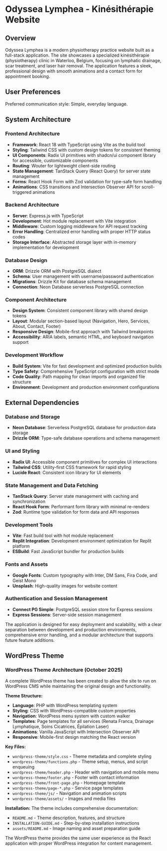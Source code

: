 # Odyssea Lymphea - Kinésithérapie Website

## Overview

Odyssea Lymphea is a modern physiotherapy practice website built as a full-stack application. The site showcases a specialized kinésithérapie (physiotherapy) clinic in Waterloo, Belgium, focusing on lymphatic drainage, scar treatment, and laser hair removal. The application features a sleek, professional design with smooth animations and a contact form for appointment booking.

## User Preferences

Preferred communication style: Simple, everyday language.

## System Architecture

### Frontend Architecture
- **Framework**: React 18 with TypeScript using Vite as the build tool
- **Styling**: Tailwind CSS with custom design tokens for consistent theming
- **UI Components**: Radix UI primitives with shadcn/ui component library for accessible, customizable components
- **Routing**: Wouter for lightweight client-side routing
- **State Management**: TanStack Query (React Query) for server state management
- **Forms**: React Hook Form with Zod validation for type-safe form handling
- **Animations**: CSS transitions and Intersection Observer API for scroll-triggered animations

### Backend Architecture
- **Server**: Express.js with TypeScript
- **Development**: Hot module replacement with Vite integration
- **Middleware**: Custom logging middleware for API request tracking
- **Error Handling**: Centralized error handling with proper HTTP status codes
- **Storage Interface**: Abstracted storage layer with in-memory implementation for development

### Database Design
- **ORM**: Drizzle ORM with PostgreSQL dialect
- **Schema**: User management with username/password authentication
- **Migrations**: Drizzle Kit for database schema management
- **Connection**: Neon Database serverless PostgreSQL connection

### Component Architecture
- **Design System**: Consistent component library with shared design tokens
- **Layout**: Modular section-based layout (Navigation, Hero, Services, About, Contact, Footer)
- **Responsive Design**: Mobile-first approach with Tailwind breakpoints
- **Accessibility**: ARIA labels, semantic HTML, and keyboard navigation support

### Development Workflow
- **Build System**: Vite for fast development and optimized production builds
- **Type Safety**: Comprehensive TypeScript configuration with strict mode
- **Code Quality**: Path mapping for clean imports and organized file structure
- **Environment**: Development and production environment configurations

## External Dependencies

### Database and Storage
- **Neon Database**: Serverless PostgreSQL database for production data storage
- **Drizzle ORM**: Type-safe database operations and schema management

### UI and Styling
- **Radix UI**: Accessible component primitives for complex UI interactions
- **Tailwind CSS**: Utility-first CSS framework for rapid styling
- **Lucide React**: Consistent icon library for UI elements

### State Management and Data Fetching
- **TanStack Query**: Server state management with caching and synchronization
- **React Hook Form**: Performant form library with minimal re-renders
- **Zod**: Runtime type validation for form data and API responses

### Development Tools
- **Vite**: Fast build tool with hot module replacement
- **Replit Integration**: Development environment optimization for Replit platform
- **ESBuild**: Fast JavaScript bundler for production builds

### Fonts and Assets
- **Google Fonts**: Custom typography with Inter, DM Sans, Fira Code, and Geist Mono
- **Unsplash**: High-quality images for website content

### Authentication and Session Management
- **Connect PG Simple**: PostgreSQL session store for Express sessions
- **Express Sessions**: Server-side session management

The application is designed for easy deployment and scalability, with a clear separation between development and production environments, comprehensive error handling, and a modular architecture that supports future feature additions.

## WordPress Theme

### WordPress Theme Architecture (October 2025)
A complete WordPress theme has been created to allow the site to run on WordPress CMS while maintaining the original design and functionality.

**Theme Structure:**
- **Language**: PHP with WordPress templating system
- **Styling**: CSS with WordPress-compatible custom properties
- **Navigation**: WordPress menu system with custom walker
- **Templates**: Page templates for all services (Renata Franca, Drainage Lymphatique, Soins Cicatrices, Épilation Laser)
- **Animations**: Vanilla JavaScript with Intersection Observer API
- **Responsive**: Mobile-first design matching the React version

**Key Files:**
- `wordpress-theme/style.css` - Theme metadata and complete styling
- `wordpress-theme/functions.php` - Theme setup, menus, and script enqueuing
- `wordpress-theme/header.php` - Header with navigation and mobile menu
- `wordpress-theme/footer.php` - Footer with contact information
- `wordpress-theme/front-page.php` - Homepage template
- `wordpress-theme/page-*.php` - Service page templates
- `wordpress-theme/js/` - Navigation and animation scripts
- `wordpress-theme/assets/` - Images and media files

**Installation:**
The theme includes comprehensive documentation:
- `README.md` - Theme description, features, and structure
- `INSTALLATION-GUIDE.md` - Step-by-step installation instructions
- `assets/README.md` - Image naming and asset preparation guide

The WordPress theme provides the same user experience as the React application with proper WordPress integration for content management.